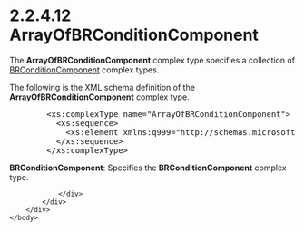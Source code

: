 <html dir="LTR" xmlns:mshelp="http://msdn.microsoft.com/mshelp" xmlns:ddue="http://ddue.schemas.microsoft.com/authoring/2003/5" xmlns:xlink="http://www.w3.org/1999/xlink" xmlns:tool="http://www.microsoft.com/tooltip">
    <head>
        <meta http-equiv="Content-Type" content="text/html; CHARSET=utf-8"></meta>
        <meta name="save" content="history"></meta>
        <title>2.2.4.12 ArrayOfBRConditionComponent</title>
        <xml>
            <mshelp:toctitle title="2.2.4.12 ArrayOfBRConditionComponent"></mshelp:toctitle>
            <mshelp:rltitle title="[MS-SSMDSWS-15]: ArrayOfBRConditionComponent"></mshelp:rltitle>
            <mshelp:keyword index="A" term="b15c8549-21f3-488b-9053-eacfc65d79e2"></mshelp:keyword>
            <mshelp:attr name="DCSext.ContentType" value="open specification"></mshelp:attr>
            <mshelp:attr name="AssetID" value="b15c8549-21f3-488b-9053-eacfc65d79e2"></mshelp:attr>
            <mshelp:attr name="TopicType" value="kbRef"></mshelp:attr>
            <mshelp:attr name="DCSext.Title" value="[MS-SSMDSWS-15]: ArrayOfBRConditionComponent" />
        </xml>
    </head>
    <body>
        <div id="header">
            <h1 class="heading">2.2.4.12 ArrayOfBRConditionComponent</h1>
        </div>
        <div id="mainSection">
            <div id="mainBody">
                <div id="allHistory" class="saveHistory"></div>
                <div id="sectionSection0" class="section" name="collapseableSection">
                    

<p>The <b>ArrayOfBRConditionComponent</b> complex type
specifies a collection of <a href="4427c15e-1ae3-4db1-97fd-f9525e51313a.html">BRConditionComponent</a>
complex types.</p>

<p>The following is the XML schema definition of the <b>ArrayOfBRConditionComponent</b>
complex type.</p>

<dl>
<dd>
<div><pre>   &lt;xs:complexType name=&quot;ArrayOfBRConditionComponent&quot;&gt;
     &lt;xs:sequence&gt;
       &lt;xs:element xmlns:q999=&quot;http://schemas.microsoft.com/sqlserver/masterdataservices/2009/09&quot; minOccurs=&quot;0&quot; maxOccurs=&quot;unbounded&quot; name=&quot;BRConditionComponent&quot; nillable=&quot;true&quot; type=&quot;q999:BRConditionComponent&quot; xmlns:xs=&quot;http://www.w3.org/2001/XMLSchema&quot; /&gt;
     &lt;/xs:sequence&gt;
   &lt;/xs:complexType&gt;
</pre></div>
</dd></dl>

<p><b>BRConditionComponent</b>: Specifies the <b>BRConditionComponent</b>
complex type.</p>


                </div>
            </div>
        </div>
    </body>
</html>
